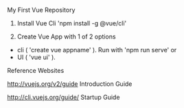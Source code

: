 My First Vue Repository

1. Install Vue Cli
'npm install -g @vue/cli'

2. Create Vue App with 1 of 2 options 
- cli ( 'create vue appname' ). Run with 'npm run serve'
or 
- UI ( 'vue ui' ).


Reference Websites

http://vuejs.org/v2/guide
Introduction Guide

http://cli.vuejs.org/guide/
Startup Guide